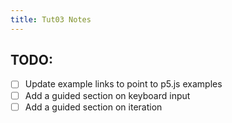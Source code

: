 ```yaml
---
title: Tut03 Notes
---
```


## TODO:

* [ ] Update example links to point to p5.js examples
* [ ] Add a guided section on keyboard input
* [ ] Add a guided section on iteration